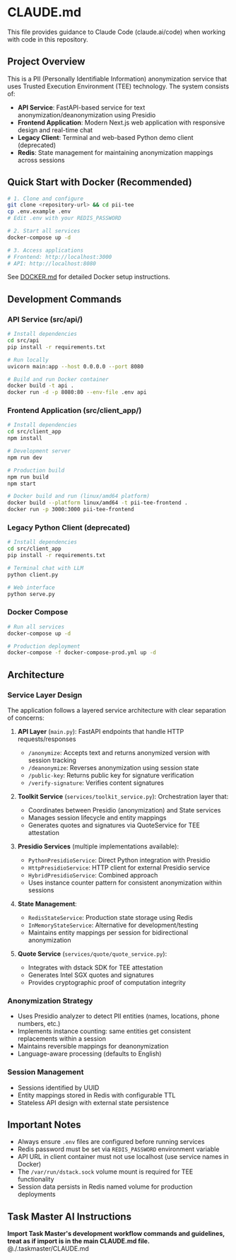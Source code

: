 # CLAUDE.md

This file provides guidance to Claude Code (claude.ai/code) when working with code in this repository.

## Project Overview

This is a PII (Personally Identifiable Information) anonymization service that uses Trusted Execution Environment (TEE) technology. The system consists of:
- **API Service**: FastAPI-based service for text anonymization/deanonymization using Presidio
- **Frontend Application**: Modern Next.js web application with responsive design and real-time chat
- **Legacy Client**: Terminal and web-based Python demo client (deprecated)
- **Redis**: State management for maintaining anonymization mappings across sessions

## Quick Start with Docker (Recommended)

```bash
# 1. Clone and configure
git clone <repository-url> && cd pii-tee
cp .env.example .env
# Edit .env with your REDIS_PASSWORD

# 2. Start all services
docker-compose up -d

# 3. Access applications
# Frontend: http://localhost:3000
# API: http://localhost:8080
```

See [DOCKER.md](docs/DOCKER.md) for detailed Docker setup instructions.

## Development Commands

### API Service (src/api/)
```bash
# Install dependencies
cd src/api
pip install -r requirements.txt

# Run locally
uvicorn main:app --host 0.0.0.0 --port 8080

# Build and run Docker container
docker build -t api .
docker run -d -p 8080:80 --env-file .env api
```

### Frontend Application (src/client_app/)
```bash
# Install dependencies
cd src/client_app
npm install

# Development server
npm run dev

# Production build
npm run build
npm start

# Docker build and run (linux/amd64 platform)
docker build --platform linux/amd64 -t pii-tee-frontend .
docker run -p 3000:3000 pii-tee-frontend
```

### Legacy Python Client (deprecated)
```bash
# Install dependencies
cd src/client_app
pip install -r requirements.txt

# Terminal chat with LLM
python client.py

# Web interface  
python serve.py
```

### Docker Compose
```bash
# Run all services
docker-compose up -d

# Production deployment
docker-compose -f docker-compose-prod.yml up -d
```

## Architecture

### Service Layer Design
The application follows a layered service architecture with clear separation of concerns:

1. **API Layer** (`main.py`): FastAPI endpoints that handle HTTP requests/responses
   - `/anonymize`: Accepts text and returns anonymized version with session tracking
   - `/deanonymize`: Reverses anonymization using session state
   - `/public-key`: Returns public key for signature verification
   - `/verify-signature`: Verifies content signatures

2. **Toolkit Service** (`services/toolkit_service.py`): Orchestration layer that:
   - Coordinates between Presidio (anonymization) and State services
   - Manages session lifecycle and entity mappings
   - Generates quotes and signatures via QuoteService for TEE attestation

3. **Presidio Services** (multiple implementations available):
   - `PythonPresidioService`: Direct Python integration with Presidio
   - `HttpPresidioService`: HTTP client for external Presidio service
   - `HybridPresidioService`: Combined approach
   - Uses instance counter pattern for consistent anonymization within sessions

4. **State Management**:
   - `RedisStateService`: Production state storage using Redis
   - `InMemoryStateService`: Alternative for development/testing
   - Maintains entity mappings per session for bidirectional anonymization

5. **Quote Service** (`services/quote/quote_service.py`):
   - Integrates with dstack SDK for TEE attestation
   - Generates Intel SGX quotes and signatures
   - Provides cryptographic proof of computation integrity

### Anonymization Strategy
- Uses Presidio analyzer to detect PII entities (names, locations, phone numbers, etc.)
- Implements instance counting: same entities get consistent replacements within a session
- Maintains reversible mappings for deanonymization
- Language-aware processing (defaults to English)

### Session Management
- Sessions identified by UUID
- Entity mappings stored in Redis with configurable TTL
- Stateless API design with external state persistence

## Important Notes

- Always ensure `.env` files are configured before running services
- Redis password must be set via `REDIS_PASSWORD` environment variable
- API URL in client container must not use localhost (use service names in Docker)
- The `/var/run/dstack.sock` volume mount is required for TEE functionality
- Session data persists in Redis named volume for production deployments

## Task Master AI Instructions
**Import Task Master's development workflow commands and guidelines, treat as if import is in the main CLAUDE.md file.**
@./.taskmaster/CLAUDE.md
